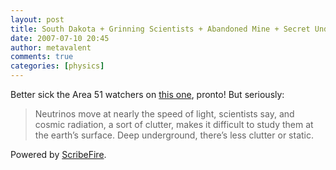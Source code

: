 ```yaml
---
layout: post
title: South Dakota + Grinning Scientists + Abandoned Mine + Secret Underground Fort
date: 2007-07-10 20:45
author: metavalent
comments: true
categories: [physics]
---
```

Better sick the Area 51 watchers on <a href="https://www.argusleader.com/apps/pbcs.dll/article?AID=/20070710/NEWS/70710034">this one</a>, pronto! But seriously:<blockquote>Neutrinos move at nearly the speed of light, scientists say, and cosmic radiation, a sort of clutter, makes it difficult to study them at the earth’s surface. Deep underground, there’s less clutter or static.</blockquote>

<p class="poweredbyperformancing">Powered by <a href="https://scribefire.com/">ScribeFire</a>.</p>
